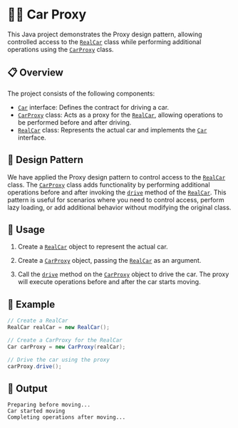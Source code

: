 # 🚗🔌 Car Proxy

This Java project demonstrates the Proxy design pattern, allowing controlled access to the [`RealCar`](RealCar.java) class while performing additional operations using the [`CarProxy`](CarProxy.java) class.

## 📋 Overview

The project consists of the following components:

- [`Car`](Car.java) interface: Defines the contract for driving a car.
- [`CarProxy`](CarProxy.java) class: Acts as a proxy for the [`RealCar`](RealCar.java), allowing operations to be performed before and after driving.
- [`RealCar`](RealCar.java) class: Represents the actual car and implements the [`Car`](Car.java) interface.

## 🎨 Design Pattern

We have applied the Proxy design pattern to control access to the [`RealCar`](RealCar.java) class. The [`CarProxy`](CarProxy.java) class adds functionality by performing additional operations before and after invoking the [`drive`](Car.java#L4) method of the [`RealCar`](RealCar.java). This pattern is useful for scenarios where you need to control access, perform lazy loading, or add additional behavior without modifying the original class.

## 🚀 Usage

1. Create a [`RealCar`](RealCar.java) object to represent the actual car.

2. Create a [`CarProxy`](CarProxy.java) object, passing the [`RealCar`](RealCar.java) as an argument.

3. Call the [`drive`](Car.java#L4) method on the [`CarProxy`](CarProxy.java) object to drive the car. The proxy will execute operations before and after the car starts moving.

## 🏁 Example

```java
// Create a RealCar
RealCar realCar = new RealCar();

// Create a CarProxy for the RealCar
Car carProxy = new CarProxy(realCar);

// Drive the car using the proxy
carProxy.drive();
```

## 📝 Output

```
Preparing before moving...
Car started moving
Completing operations after moving...
```